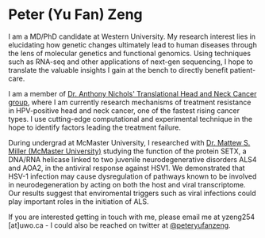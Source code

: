 # Peter (Yu Fan) Zeng

I am a MD/PhD candidate at Western University. My research interest lies in elucidating how genetic changes ultimately lead to human diseases through the lens of molecular genetics and functional genomics. Using techniques such as RNA-seq and other applications of next-gen sequencing, I hope to translate the valuable insights I gain at the bench to directly benefit patient-care.

I am a member of [Dr. Anthony Nichols' Translational Head and Neck Cancer group](https://www.nicholslab.com/), where I am currently research mechanisms of treatment resistance in HPV-positive head and neck cancer, one of the fastest rising cancer types. I use cutting-edge computational and experimental technique in the hope to identify factors leading the treatment failure. 


During undergrad at McMaster University, I researched with [Dr. Mattew S. Miller (McMaster University)](https://fhs.mcmaster.ca/biochem/miller_matthew.html) studying the function of the protein SETX, a DNA/RNA helicase linked to two juvenile neurodegenerative disorders ALS4 and AOA2, in the antiviral response against HSV1. We demonstrated that HSV-1 infection may cause dysregulation of pathways known to be involved in neurodegeneration by  acting on both the host and viral transcriptome. Our results suggest that enviromental triggers such as viral infections could play important roles in the initiation of ALS. 

If you are interested getting in touch with me, please email me at yzeng254 [at]uwo.ca - I could also be reached on twitter at [@peteryufanzeng](https://twitter.com/peteryufanzeng). 
